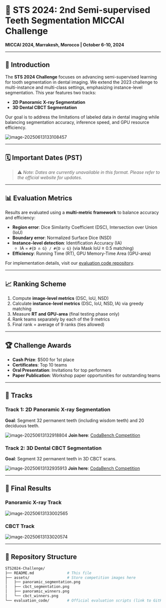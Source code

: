 # 🦷 STS 2024: 2nd Semi-supervised Teeth Segmentation MICCAI Challenge  
**MICCAI 2024, Marrakesh, Morocco | October 6-10, 2024**  

---

## 📌 Introduction  
The **STS 2024 Challenge** focuses on advancing semi-supervised learning for tooth segmentation in dental imaging. We extend the 2023 challenge to multi-instance and multi-class settings, emphasizing instance-level segmentation. This year features two tracks:  
- **2D Panoramic X-ray Segmentation**  
- **3D Dental CBCT Segmentation**  

Our goal is to address the limitations of labeled data in dental imaging while balancing segmentation accuracy, inference speed, and GPU resource efficiency.  

![image-20250613133108457](C:\work\2025-05-13\code\STS-Challenge-2024\assets\image-20250613133108457.png)

---

## 🗓️ Important Dates (PST)  
> ⚠️ *Note: Dates are currently unavailable in this format. Please refer to the official website for updates.*  

---

## 📊 Evaluation Metrics  
Results are evaluated using a **multi-metric framework** to balance accuracy and efficiency:  
- **Region error**: Dice Similarity Coefficient (DSC), Intersection over Union (IoU)  
- **Boundary error**: Normalized Surface Dice (NSD)  
- **Instance-level detection**: Identification Accuracy (IA)  
  - IA = `#{D ∩ G} / #{D ∪ G}` (via Mask IoU ≥ 0.5 matching)  
- **Efficiency**: Running Time (RT), GPU Memory-Time Area (GPU-area)  

For implementation details, visit our [evaluation code repository](https://github.com/STS-challenge/STS).   

---

## 📈 Ranking Scheme  
1. Compute **image-level metrics** (DSC, IoU, NSD)  
2. Calculate **instance-level metrics** (DSC, IoU, NSD, IA) via greedy matching  
3. Measure **RT and GPU-area** (final testing phase only)  
4. Rank teams separately by each of the 9 metrics  
5. Final rank = average of 9 ranks (ties allowed)  

---

## 🏆 Challenge Awards  
- **Cash Prize**: $500 for 1st place  
- **Certificates**: Top 10 teams  
- **Oral Presentation**: Invitations for top performers  
- **Paper Publication**: Workshop paper opportunities for outstanding teams  

---

## 🏁 Tracks  

### Track 1: 2D Panoramic X-ray Segmentation  
**Goal**: Segment 32 permanent teeth (including wisdom teeth) and 20 deciduous teeth.  

![image-20250613132918804](C:\work\2025-05-13\code\STS-Challenge-2024\assets\image-20250613132918804.png)
**Join here**: [CodaBench Competition](https://www.codabench.org/competitions/3024/#/pages-tab)   

### Track 2: 3D Dental CBCT Segmentation  
**Goal**: Segment 32 permanent teeth in 3D CBCT scans.  

![image-20250613132935913](C:\work\2025-05-13\code\STS-Challenge-2024\assets\image-20250613132935913.png)
**Join here**: [CodaBench Competition](https://www.codabench.org/competitions/3025/#/pages-tab)   

---

## 🏅 Final Results  
### Panoramic X-ray Track  

![image-20250613133002565](C:\work\2025-05-13\code\STS-Challenge-2024\assets\image-20250613133002565.png)

### CBCT Track  
![image-20250613133020574](C:\work\2025-05-13\code\STS-Challenge-2024\assets\image-20250613133020574.png)

---

## 📁 Repository Structure  
```bash
STS2024-Challenge/  
├── README.md               # This file  
├── assets/                 # Store competition images here  
│   ├── panoramic_segmentation.png  
│   ├── cbct_segmentation.png  
│   ├── panoramic_winners.png  
│   └── cbct_winners.png  
└── evaluation_code/        # Official evaluation scripts (link to GitHub)  